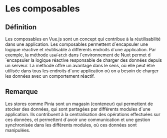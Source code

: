 # Les composables

## Définition

Les composables en Vue.js sont un concept qui contribue à la réutilisabilité dans une application. Les composables
permettent d´encapsuler une logique réactive et réutilisable à différents endroits d´une application. Par exemple, la méthode `useFetch` dans l´environnement de
Nuxt permet d´encapsuler la logique réactive responsable de charger des données depuis un serveur. La méthode offre un avantage dans le sens, où elle peut être utilisée
dans tous les endroits d´une application où on a besoin de charger les données avec un comportement réactif.

## Remarque

Les stores comme Pinia sont un magasin (conteneur) qui permettent de stocker des données, qui sont partagées par différents modules d´une application. 
Ils contribuent à la centralisation des opérations effectuées sur ces données, et permettent d´avoir une communication et une gestion synchronisée dans les différents modules, où ces données sont manipulées.